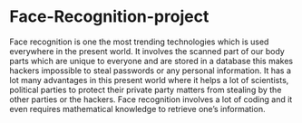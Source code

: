 # Face-Recognition-project
Face recognition is one the most trending technologies which is used everywhere in the present world. It involves the scanned part of our body parts which are unique to everyone and are stored in a database this makes hackers impossible to steal passwords or any personal information. It has a lot many advantages in this present world where it helps a lot of scientists, political parties to protect their private party matters from stealing by the other parties or the hackers. Face recognition involves a lot of coding and it even requires mathematical knowledge to retrieve one’s information.
